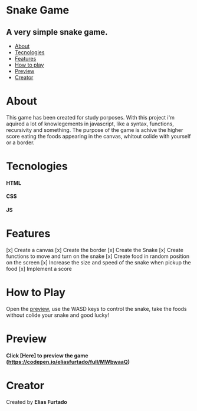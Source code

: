 # Snake Game
## A very simple snake game.

<!--ts--> 

* [About](#about) 
* [Tecnologies](#tecnologies) 
* [Features](#features) 
*  [How to play](#howtoplay)
* [Preview](#preview)  
* [Creator](#local-files) 

<!--te-->

# About
This game has been created for study porposes. With this project i'm aquired a lot of knowlegements in javascript, like a syntax, functions, recursivity and something.
The purpose of the game is achive the higher score eating the foods appearing in the canvas, whitout colide with yourself or a border.

# Tecnologies
#### HTML
#### CSS
#### JS

# Features
[x] Create a canvas
[x] Create the border
[x] Create the Snake
[x] Create functions to move and turn on the snake
[x] Create food in random position on the screen
[x] Increase the size and speed of the snake when pickup the food
[x] Implement a score

# How to Play
Open the [preview](#preview), use the WASD keys to control the snake, take the foods without colide your snake and good lucky!

# Preview
#### Click [Here] to preview the game (https://codepen.io/eliasfurtado/full/MWbwaaQ)

# Creator

Created by **Elias Furtado**